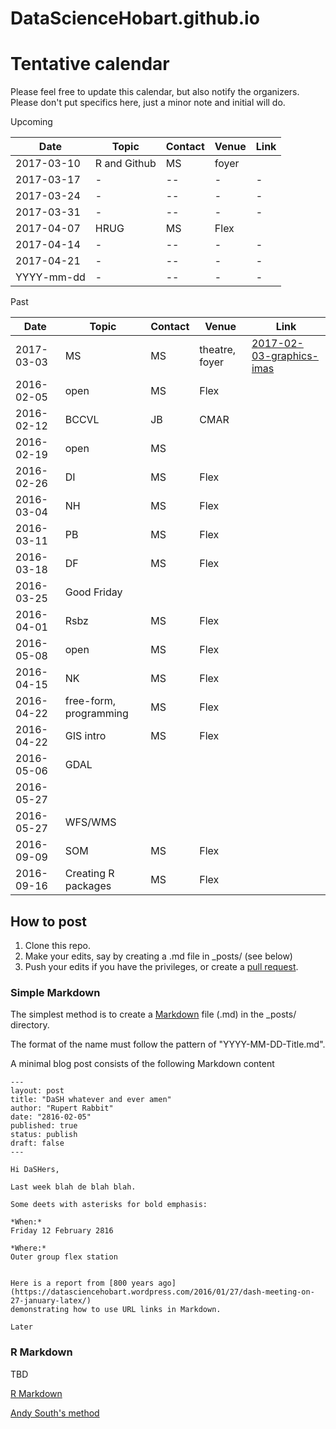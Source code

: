 # DataScienceHobart.github.io

# Tentative calendar 

Please feel free to update this calendar, but also notify the organizers. Please don't put specifics here, just a minor note and initial will do. 

<!-- writeLines(sprintf("%s |  -  |    |    | ", seq(as.Date("2016-04-15"), length = 10, by = "1 week"))) -->

Upcoming


Date       | Topic | Contact | Venue | Link |
-----------|-------|---------|-------|------|
2017-03-10 |   R and Github    | MS   | foyer  |  |
2017-03-17 | -  | --   |   - |   -    |
2017-03-24 | -  | --   |   - |   -    |
2017-03-31 | -  | --   |   - |   -    |
2017-04-07 |  HRUG   | MS      | Flex  |  |
2017-04-14 | -  | --   |   - |   -    |
2017-04-21 | -  | --   |   - |   -    |
YYYY-mm-dd | -  | --   |   - |   -    |




Past 


Date       | Topic | Contact | Venue | Link |
-----------|-------|---------|-------|-------|
2017-03-03 |  MS   | MS      | theatre, foyer  | [2017-02-03-graphics-imas](https://github.com/DataScienceHobart/2017-02-03-graphics-imas/blob/master/README.md) |
2016-02-05 | open  | MS      | Flex  |  |
2016-02-12 | BCCVL | JB      | CMAR  |  |
2016-02-19 | open  | MS      |       |  |
2016-02-26 |  DI   | MS      | Flex  |  |
2016-03-04 |  NH   | MS      | Flex  |  |
2016-03-11 |  PB   | MS      | Flex  |  |
2016-03-18 |  DF   | MS      | Flex  |  |
2016-03-25 |  Good Friday |  |  |  |
2016-04-01 |  Rsbz | MS      | Flex  |  |
2016-05-08 | open  | MS      | Flex  |  |
2016-04-15 | NK    | MS      | Flex |  |
2016-04-22 | free-form, programming  | MS    | Flex    |   |
2016-04-22 |  GIS intro  | MS   | Flex    |   |
2016-05-06 |  GDAL |    |    |   |
2016-05-27 |    |    |    |   |
2016-05-27 |  WFS/WMS  |    |    |   |
2016-09-09 | SOM | MS | Flex |  |
2016-09-16 | Creating R packages | MS | Flex |  |



 

## How to post

1. Clone this repo. 
2. Make your edits, say by creating a .md file in _posts/ (see below)
3. Push your edits if you have the privileges, or create a [pull request](https://help.github.com/articles/creating-a-pull-request/). 

### Simple Markdown 

The simplest method is to create a [Markdown](https://daringfireball.net/projects/markdown/) file (.md) in the _posts/ directory. 

The format of the name must follow the pattern of "YYYY-MM-DD-Title.md". 

A minimal blog post consists of the following Markdown content

```
---
layout: post
title: "DaSH whatever and ever amen"
author: "Rupert Rabbit"
date: "2816-02-05"
published: true
status: publish
draft: false
---
 
Hi DaSHers, 

Last week blah de blah blah. 

Some deets with asterisks for bold emphasis: 

*When:*
Friday 12 February 2816

*Where:*
Outer group flex station


Here is a report from [800 years ago](https://datasciencehobart.wordpress.com/2016/01/27/dash-meeting-on-27-january-latex/) 
demonstrating how to use URL links in Markdown.  

Later
```
### R Markdown 

TBD

[R Markdown](rmarkdown.rstudio.com/)

[Andy South's method](http://andysouth.github.io/blog-setup/)



